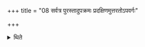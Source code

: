 +++
title = "08 सर्वत्र पुरस्तादुपक्रमः प्रदक्षिणमुत्तरतोऽपवर्गः"

+++

<details><summary>थिते</summary>

8. In all the cases the beginning ( of the placing of bricks should be done) in the east(and) the end (should be) in the north in the clockwise manner.  

</details>

